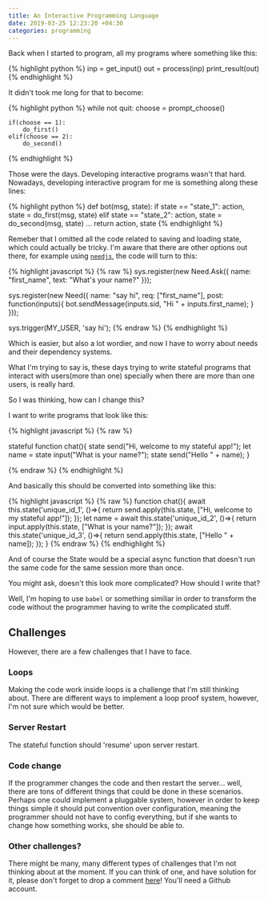 ```yaml
---
title: An Interactive Programming Language
date: 2019-03-25 12:23:20 +04:30
categories: programming
---
```


Back when I started to program, all my programs where something like this:

{% highlight python %}
inp = get_input()
out = process(inp)
print_result(out)
{% endhighlight %}

It didn't took me long for that to become:

{% highlight python %}
while not quit:
    choose = prompt_choose()

    if(choose == 1):
        do_first()
    elif(choose == 2):
        do_second()

{% endhighlight %}

Those were the days. Developing interactive programs wasn't that hard. Nowadays, developing interactive program for me is something along these lines:

{% highlight python %}
def bot(msg, state):
    if state == "state_1":
        action, state = do_first(msg, state)
    elif state == "state_2":
        action, state = do_second(msg, state)
    ...
    return action, state
{% endhighlight %}

Remeber that I omitted all the code related to saving and loading state, which could actually be tricky. I'm aware that there are other options out there, for example using [`needjs`](https://www.npmjs.com/package/needjs), the code will turn to this:

{% highlight javascript %}
{% raw %}
sys.register(new Need.Ask({
  name: "first_name",
  text: "What's your name?"
}));

sys.register(new Need({
  name: "say hi",
  req: ["first_name"],
  post: function(inputs){
     bot.sendMessage(inputs.sid, "Hi " + inputs.first_name);
  }
}));

sys.trigger(MY_USER, 'say hi');
{% endraw %}
{% endhighlight %}

Which is easier, but also a lot wordier, and now I have to worry about needs and their dependency systems.

What I'm trying to say is, these days trying to write stateful programs that interact with users(more than one) specially when there are more than one users, is really hard.

So I was thinking, how can I change this?

I want to write programs that look like this:

{% highlight javascript %}
{% raw %}

stateful function chat(){
    state send("Hi, welcome to my stateful app!");
    let name = state input("What is your name?");
    state send("Hello " + name);
}

{% endraw %}
{% endhighlight %}

And basically this should be converted into something like this:

{% highlight javascript %}
{% raw %}
function chat(){
    await this.state('unique_id_1', ()=>{
        return send.apply(this.state, ["Hi, welcome to my stateful app!"]);
    });
    let name = await this.state('unique_id_2', ()=>{
        return input.apply(this.state, ["What is your name?"]);
    });
    await this.state('unique_id_3', ()=>{
        return send.apply(this.state, ["Hello " + name]);
    });
}
{% endraw %}
{% endhighlight %}

And of course the State would be a special async function that doesn't run the same code for the same session more than once.

You might ask, doesn't this look more complicated? How should I write that?

Well, I'm hoping to use `babel` or something similiar in order to transform the code without the programmer having to write the complicated stuff.

## Challenges

However, there are a few challenges that I have to face.

### Loops

Making the code work inside loops is a challenge that I'm still thinking about. There are different ways to implement a loop proof system, however, I'm not sure which would be better.

### Server Restart

The stateful function should 'resume' upon server restart.

### Code change

If the programmer changes the code and then restart the server... well, there are tons of different things that could be done in these scenarios. Perhaps one could implement a pluggable system, however in order to keep things simple it should put convention over configuration, meaning the programmer should not have to config everything, but if she wants to change how something works, she should be able to.

### Other challenges?

There might be many, many different types of challenges that I'm not thinking about at the moment. If you can think of one, and have solution for it, please don't forget to drop a comment [here](https://github.com/MCSH/MCSH.github.io/issues/20)! You'll need a Github account.
